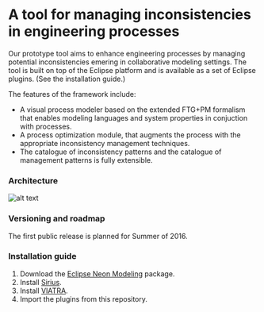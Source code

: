 # A tool for managing inconsistencies in engineering processes

Our prototype tool aims to enhance engineering processes by managing potential inconsistencies emering in collaborative modeling settings. The tool is built on top of the Eclipse platform and is available as a set of Eclipse plugins. (See the installation guide.)

The features of the framework include:
 -  A visual process modeler based on the extended FTG+PM formalism that enables modeling languages and system properties in conjuction with processes.
 -  A process optimization module, that augments the process with the appropriate inconsistency management techniques.
 -  The catalogue of inconsistency patterns and the catalogue of management patterns is fully extensible.


### Architecture
![alt text](https://dl.dropboxusercontent.com/u/44011277/icm/architecture.png "Architectural overview")

### Versioning and roadmap
The first public release is planned for Summer of 2016.

### Installation guide
1. Download the [Eclipse Neon Modeling](http://www.eclipse.org/downloads/packages/eclipse-modeling-tools/neonr) package.
2. Install [Sirius](https://eclipse.org/sirius/download.html).
3. Install [VIATRA](https://eclipse.org/viatra/downloads.php).
4. Import the plugins from this repository.
